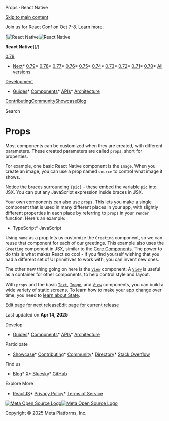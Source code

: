 Props · React Native

[Skip to main content](#__docusaurus_skipToContent_fallback)

Join us for React Conf on Oct 7-8. [Learn more](https://conf.react.dev).

[![React Native](/img/header_logo.svg)![React Native](/img/header_logo.svg)

**React Native**](/)

[0.79](/docs/props)

* [Next](/docs/next/props)* [0.79](/docs/props)* [0.78](/docs/0.78/props)* [0.77](/docs/0.77/props)* [0.76](/docs/0.76/props)* [0.75](/docs/0.75/props)* [0.74](/docs/0.74/props)* [0.73](/docs/0.73/props)* [0.72](/docs/0.72/props)* [0.71](/docs/0.71/props)* [0.70](/docs/0.70/props)* [All versions](/versions)

[Development](#)

* [Guides](/docs/getting-started)* [Components](/docs/components-and-apis)* [APIs](/docs/accessibilityinfo)* [Architecture](/architecture/overview)

[Contributing](/contributing/overview)[Community](/community/overview)[Showcase](/showcase)[Blog](/blog)

Search

Props
=====

Most components can be customized when they are created, with different parameters. These created parameters are called `props`, short for properties.

For example, one basic React Native component is the `Image`. When you create an image, you can use a prop named `source` to control what image it shows.

Notice the braces surrounding `{pic}` - these embed the variable `pic` into JSX. You can put any JavaScript expression inside braces in JSX.

Your own components can also use `props`. This lets you make a single component that is used in many different places in your app, with slightly different properties in each place by referring to `props` in your `render` function. Here's an example:

* TypeScript* JavaScript

Using `name` as a prop lets us customize the `Greeting` component, so we can reuse that component for each of our greetings. This example also uses the `Greeting` component in JSX, similar to the [Core Components](/docs/intro-react-native-components). The power to do this is what makes React so cool - if you find yourself wishing that you had a different set of UI primitives to work with, you can invent new ones.

The other new thing going on here is the [`View`](/docs/view) component. A [`View`](/docs/view) is useful as a container for other components, to help control style and layout.

With `props` and the basic [`Text`](/docs/text), [`Image`](/docs/image), and [`View`](/docs/view) components, you can build a wide variety of static screens. To learn how to make your app change over time, you need to [learn about State](/docs/state).

[Edit page for next release](https://github.com/facebook/react-native-website/edit/main/docs/props.md)[Edit page for current release](https://github.com/facebook/react-native-website/edit/main/website/versioned_docs/version-0.79/props.md)

Last updated on **Apr 14, 2025**

Develop

* [Guides](/docs/getting-started)* [Components](/docs/components-and-apis)* [APIs](/docs/accessibilityinfo)* [Architecture](/architecture/overview)

Participate

* [Showcase](/showcase)* [Contributing](/contributing/overview)* [Community](/community/overview)* [Directory](https://reactnative.directory/)* [Stack Overflow](https://stackoverflow.com/questions/tagged/react-native)

Find us

* [Blog](/blog)* [X](https://x.com/reactnative)* [Bluesky](https://bsky.app/profile/reactnative.dev)* [GitHub](https://github.com/facebook/react-native)

Explore More

* [ReactJS](https://react.dev/)* [Privacy Policy](https://opensource.fb.com/legal/privacy/)* [Terms of Service](https://opensource.fb.com/legal/terms/)

[![Meta Open Source Logo](/img/oss_logo.svg)![Meta Open Source Logo](/img/oss_logo.svg)](https://opensource.fb.com/)

Copyright © 2025 Meta Platforms, Inc.